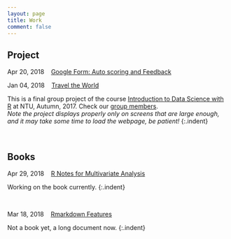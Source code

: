 ```yaml
---
layout: page
title: Work
comment: false
---
```

<!-- Jan. Feb. Mar. Apr. May Jun. Jul. Aug. Sep. Oct. Nov. Dec.  -->

<style>
    tab0 { padding-left: 1.1em; }
    tab1 { padding-left: 4em; }
    tab2 { padding-left: 8em; }
    ul {list-style-image: none;}
    p.indent{
    	padding-left: 1.1em;
    }
</style>

## Project


Apr 20, 2018 &nbsp;&nbsp; [Google Form: Auto scoring and Feedback](https://liao961120.github.io/2018/04/20/gsheet_survey.html)  

Jan 04, 2018 &nbsp;&nbsp; [Travel the World](https://rlads2017g1.github.io/presentation.html)  

This is a final group project of the course [Introduction to Data Science with R](https://nol2.aca.ntu.edu.tw/nol/coursesearch/print_table.php?course_id=142%20U0750&class=&dpt_code=1420&ser_no=76601&semester=106-1&lang=CH) at NTU, Autumn, 2017. Check our [group members](https://rlads2017g1.github.io).  
*Note the project displays properly only on screens that are large enough, and it may take some time to load the webpage, be patient!*
{:.indent}

<br>

## Books

Apr 29, 2018 &nbsp;&nbsp; [R Notes for Multivariate Analysis](./MVA.github.io/index.html)  

Working on the book currently.
{:.indent}

<br>

Mar 18, 2018 &nbsp;&nbsp; [Rmarkdown Features](/notes/rmd_features.html)  

Not a book yet, a long document now.
{:.indent}



<br><br>